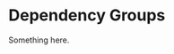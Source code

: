 [title]: # (Dependency Groups)
[tags]: # (XXX)
[priority]: # (2989)
# Dependency Groups
Something here.

